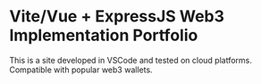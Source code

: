 # Vite/Vue + ExpressJS Web3 Implementation Portfolio

This is a site developed in VSCode and tested on cloud platforms. Compatible with popular web3 wallets.
